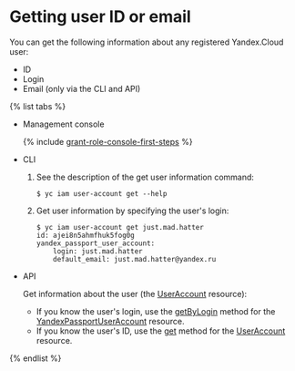 # Getting user ID or email

You can get the following information about any registered Yandex.Cloud user:

* ID
* Login
* Email (only via the CLI and API)

{% list tabs %}

- Management console

  {% include [grant-role-console-first-steps](../../../_includes/iam/grant-role-console-first-steps.md) %}

- CLI

  1. See the description of the get user information command:

      ```
      $ yc iam user-account get --help
      ```

  2. Get user information by specifying the user's login:

      ```
      $ yc iam user-account get just.mad.hatter
      id: ajei8n5ahmfhuk5fog0g
      yandex_passport_user_account:
          login: just.mad.hatter
          default_email: just.mad.hatter@yandex.ru
      ```

- API

  Get information about the user (the [UserAccount](../../api-ref/UserAccount/index.md) resource):
  * If you know the user's login, use the [getByLogin](../../api-ref/YandexPassportUserAccount/getByLogin.md) method for the [YandexPassportUserAccount](../../api-ref/YandexPassportUserAccount/index.md) resource.
  * If you know the user's ID, use the [get](../../api-ref/UserAccount/get.md) method for the [UserAccount](../../api-ref/UserAccount/index.md) resource.

{% endlist %}

